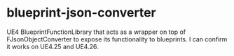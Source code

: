 # blueprint-json-converter
UE4 BlueprintFunctionLibrary that acts as a wrapper on top of FJsonObjectConverter to expose its functionality to blueprints. I can confirm it works on UE4.25 and UE4.26.
